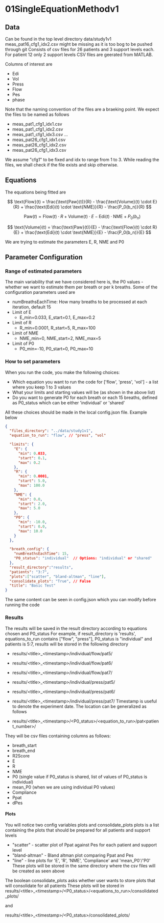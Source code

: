 # 01SingleEquationMethodv1

## Data
Can be found in the top level directory data/study1v1
meas_pat16_cfg1_idx2.csv might be missing as it is too bog to be pushed through git
Consists of csv files for 26 patients and 3 support levels each.
For patient 12 only 2 support levels
CSV files are geerated from MATLAB.

Columns of interest are
- Edi
- Vol
- Press
- Flow
- Pes
- phase

Note that the naming convention of the files are a braeking point.
We expect the files to be named as follows
- meas_pat1_cfg1_idx1.csv
- meas_pat1_cfg1_idx2.csv
- meas_pat1_cfg1_idx3.csv
...
- meas_pat26_cfg1_idx1.csv
- meas_pat26_cfg1_idx2.csv
- meas_pat26_cfg1_idx3.csv

We assume "cfg1" to be fixed and idx to range from 1 to 3. While reading the files, we shall check if the file exists and skip otherwise.

## Equations

The equations being fitted are

$$
\text{Flow}(t) = \frac{\text{Paw}(t)}{R} - \frac{\text{Volume}(t) \cdot E}{R} + \frac{\text{Edi}(t) \cdot \text{NME}}{R} - \frac{P_0(b_n)}{R}
$$


$$
\text{Paw}(t) = \text{Flow}(t) \cdot R + \text{Volume}(t) \cdot E - \text{Edi}(t) \cdot \text{NME} + P_0(b_n)
$$


$$
\text{Volume}(t) = \frac{\text{Paw}(t)}{E} - \frac{\text{Flow}(t) \cdot R}{E} + \frac{\text{Edi}(t) \cdot \text{NME}}{E} - \frac{P_0(b_n)}{E}
$$

We are trying to estimate the parameters E, R, NME and P0

## Parameter Configuration

### Range of estimated parameters

The main variability that we have considered here is, the P0 values - whether we want to estimate them per breath or per k breaths.
Some of the configuration parameters used are
- numBreathsEachTime: How many breaths to be processed at each iteration, default 15
- Limit of E 
	- E_min=0.033, E_start=0.1, E_max=0.2
- Limit of R
	- R_min=0.0001, R_start=5, R_max=100
- Limit of NME
	- NME_min=0, NME_start=2, NME_max=5
- Limit of P0
	- P0_min=-10, P0_start=0, P0_max=10

### How to set parameters

When you run the code, you make the following choices:
- Which equation you want to run the code for ['flow', 'press', 'vol'] - a list where you keep 1 to 3 values
- What your limits and starting values will be (as shown in the above list)
- Do you want to generate P0 for each breath or each 15 breaths, defined as P0_status which can be either 'individual' or 'shared'

All these choices should be made in the local config.json file.
Example below
```json
{
  "files_directory": "../data/study1v1",
  "equation_to_run": "flow", // "press", "vol"

  "limits": {
    "E": {
      "min": 0.033,
      "start": 0.1,
      "max": 0.2
    },
    "R": {
      "min": 0.0001,
      "start": 5.0,
      "max": 100.0
    },
    "NME": {
      "min": 0.0,
      "start": 2.0,
      "max": 5.0
    },
    "P0": {
      "min": -10.0,
      "start": 0.0,
      "max": 10.0
    }
  },

  "breath_config": {
    "numBreathsEachTime": 15,
    "P0_status": "individual"  // Options: "individual" or "shared"
  },
  "result_directory":"results",
  "patients": "3:7",
  "plots":["scatter", "bland-altman", "line"],
  "consolidate_plots": "True", // False
  "title": "Basic Test"
}
```
The same content can be seen in config.json which you can modify before running the code

### Results

The results will be saved in the result directory according to equations chosen and P0_status
For example, if result_directory is 'results', equations_to_run contains ["flow", "press"], P0_status is "individual" and patients is 5:7, results will be stored in the following directory
- results/\<title\>_\<timestamp\>/individual/flow/pat5/
- results/\<title\>_\<timestamp\>/individual/flow/pat6/
- results/\<title\>_\<timestamp\>/individual/flow/pat7/
- results/\<title\>_\<timestamp\>/individual/press/pat5/
- results/\<title\>_\<timestamp\>/individual/press/pat6/
- results/\<title\>_\<timestamp\>/individual/press/pat7/
Timestamp is useful to denote the experiment date. The location can be generalized as follows

- results/\<title\>_\<timestamp\>/\<P0_status\>/\<equation_to_run\>/pat\<patient_number\>/

They will be csv files containing columns as follows:
- breath_start
- breath_end
- R2Score
- E
- R
- NME
- P0 (single value if P0_status is shared, list of values of P0_status is individual)
- mean_P0 (when we are using individual P0 values)
- Compliance
- Ppat
- dPes

#### Plots

You will notice two config variables plots and consolidate_plots
plots is a list containing the plots that should be prepared for all patients and support levels
- "scatter" - scatter plot of Ppat against Pes for each patient and support level
- "bland-altman" - Bland altman plot comparing Ppat and Pes
- "line" - line plots for 'E', 'R', 'NME', 'Compliance' and 'mean_P0'/'P0'
These plots will be stored in the same directory where the csv files will be created as seen above

The boolean consolidate_plots asks whether user wants to store plots that will consolidate for all patients
These plots will be stored in 
results/\<title\>_\<timestamp\>/\<P0_status\>/\<equations_to_run\>/consolidated_plots/ 


and 

results/\<title\>_\<timestamp\>/\<P0_status\>/consolidated_plots/